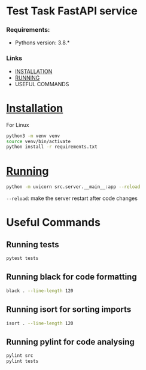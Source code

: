 # Test Task FastAPI service

### Requirements:

- Pythons version: 3.8.*

### Links
- [INSTALLATION](#installation)
- [RUNNING](#running)
- USEFUL COMMANDS


# [Installation](#links)

For Linux
```bash
python3 -m venv venv
source venv/bin/activate
python install -r requirements.txt
```

# [Running](#links)

```bash
python -m uvicorn src.server.__main__:app --reload 
```
`--reload`: make the server restart after code changes

# Useful Commands

## Running tests

```bash
pytest tests
```

## Running black for code formatting

```bash
black . --line-length 120
```

## Running isort for sorting imports

```bash
isort . --line-length 120
```

## Running pylint for code analysing

```bash
pylint src
pylint tests
```
